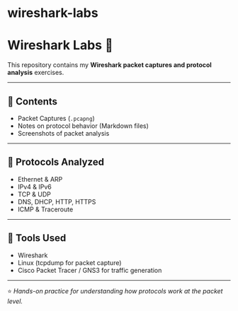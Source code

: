 # wireshark-labs
# Wireshark Labs 📡  

This repository contains my **Wireshark packet captures and protocol analysis** exercises.  

---

## 🔹 Contents  
- Packet Captures (`.pcapng`)  
- Notes on protocol behavior (Markdown files)  
- Screenshots of packet analysis  

---

## 🔹 Protocols Analyzed  
- Ethernet & ARP  
- IPv4 & IPv6  
- TCP & UDP  
- DNS, DHCP, HTTP, HTTPS  
- ICMP & Traceroute  

---

## 🔹 Tools Used  
- Wireshark  
- Linux (tcpdump for packet capture)  
- Cisco Packet Tracer / GNS3 for traffic generation  

---

⭐️ *Hands-on practice for understanding how protocols work at the packet level.*
